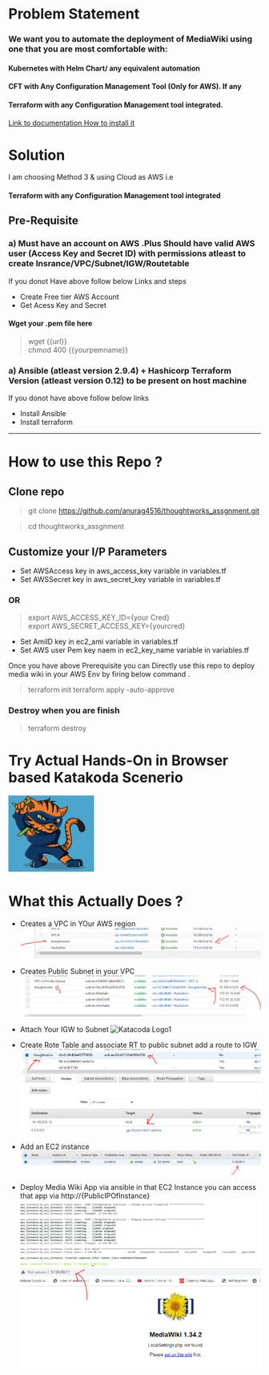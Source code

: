 # Problem Statement

### We want you to automate the deployment of MediaWiki using one that you are most comfortable  with:

#### Kubernetes with Helm Chart/ any equivalent automation
#### CFT with Any Configuration Management Tool (Only for AWS). If any 
#### Terraform with any Configuration Management tool integrated.

[Link to documentation How to install it](http://www.mediawiki.org/wiki/Manual:Running_MediaWiki_on_Red_Hat_Linux)

# Solution

I am choosing Method 3 & using Cloud as AWS i.e 

####  Terraform with any Configuration Management tool integrated


## Pre-Requisite 

### a) Must have an account on AWS .Plus Should have valid AWS user (Access Key and Secret ID) with permissions atleast to create Insrance/VPC/Subnet/IGW/Routetable

If you donot Have above follow below Links and steps
* Create Free tier AWS Account
* Get Acess Key and Secret 


#### Wget your .pem file here

> wget {{url}}  
> chmod 400 {{yourpemname}}  


### a) Ansible (atleast version 2.9.4) + Hashicorp Terraform Version (atleast version 0.12) to be present on host machine 

If you donot have above follow below links  
* Install Ansible
* Install terraform


------------------------------------------------------------------------------
# How to use this Repo ?

## Clone repo
> git clone https://github.com/anurag4516/thoughtworks_assgnment.git  

> cd thoughtworks_assgnment
>

## Customize your I/P Parameters 

* Set AWSAccess key in  aws_access_key variable in variables.tf
* Set AWSSecret key in  aws_secret_key variable in variables.tf
### OR
> export AWS_ACCESS_KEY_ID={your Cred}  
> export AWS_SECRET_ACCESS_KEY={yourcred}  

* Set AmiID key in  ec2_ami variable in variables.tf
* Set AWS user Pem key naem in  ec2_key_name variable in variables.tf

Once you have above Prerequisite you can Directly use this repo to deploy media wiki in your AWS Env by firing below command .
> terraform init
> terraform apply -auto-approve


### Destroy when you are finish  
> terraform destroy

# Try Actual Hands-On in Browser based Katakoda Scenerio
![Katacoda Logo](assets/katakoda.PNG)


# What this Actually Does ?
* Creates a VPC in YOur AWS region 
![Katacoda Logo](assets/vpcCreated.PNG)

* Creates Public Subnet in your VPC
![Katacoda Logo1](assets/publicSubnet.PNG)

* Attach Your IGW to Subnet
![Katacoda Logo1](assets/gw.PNG)

* Create Rote Table and associate RT to public subnet add a route to IGW
![Katacoda Logo4](assets/routeTable.PNG)

* Add an EC2 instance 
![Katacoda Logo3](assets/ec2Created.PNG)

* Deploy Media Wiki App via ansible in that EC2 Instance you can access that app via http://{PublicIPOfInstance}
![Katacoda Logo2](assets/success.png)
![Katacoda Logo2](assets/appDeploy.PNG)






